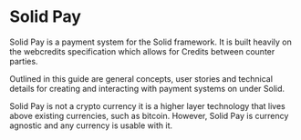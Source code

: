 # Solid Pay

Solid Pay is a payment system for the Solid framework.  It is built heavily on the webcredits specification which allows for Credits between counter parties.

Outlined in this guide are general concepts, user stories and technical details for creating and interacting with payment systems on under Solid. 

Solid Pay is not a crypto currency it is a higher layer technology that lives above existing currencies, such as bitcoin.  However, Solid Pay is currency agnostic and any currency is usable with it.

